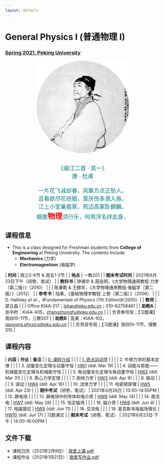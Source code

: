 ```yaml
---
layout: default
---
```


<style>
table {
  font-family: arial, sans-serif;
  border-collapse: collapse;
  width: 100%;
}

td, th {
  border: 1px solid #dddddd;
  text-align: left;
  padding: 8px;
}

tr:nth-child(odd) {
  background-color: #dddddd;
}
</style>

# <b>General Physics I (普通物理 I)</b>

### <u>Spring 2021, Peking University</u>

<div style="display: flex; justify-content: center;">
<img src="../phy20/dufu.jpeg" width="300" height="300">
</div>

<p align="center">
<font color="teal" size="4">
<br> 《曲江二首 · 其一》<br>
唐 · 杜甫 <br>
<br>
一片花飞减却春，风飘万点正愁人。 <br>
且看欲尽花经眼，莫厌伤多酒入唇。 <br>
江上小堂巢翡翠，苑边高冢卧麒麟。 <br>
细推<font color="red" size="5"><b>物理</b></font>须行乐，何用浮名绊此身。 <br>
</font>
</p>

## 课程信息

- This is a class designed for Freshman students from <b>College of Engineering</b> at Peking University. The contents include
  - **Mechanics** (力学)
  - **Electromagnetism** (电磁学)

| **时间** | 周三5-6节 & 周五1-2节 |
| **地点** | 一教201 |
| **期末考试时间** | 2021年6月23日下午（闭卷、笔试） |
| **教科书** | 钟锡华 & 周岳明，《大学物理通用教程·力学（第二版）》（2010） |
| | 陈秉乾 & 王稼军，《大学物理通用教程·电磁学（第二版）》（2012） |
| **参考书** | 陆果，《基础物理学教程·上卷（第二版）》（2006） |
| | D. Halliday *et al.*，《Fundamentals of Physics (7th Edition)》（2005）|
| **教师** | 邵立晶 | 
| | Office KIAA-217；lshao@pku.edu.cn；010-62758461 | 
| **助教A** | 张中府：KIAA-405，zhangzhongfu@pku.edu.cn |
| | 负责单号班；【习题课】周四10-11节，三教507 |
| **助教B** | 高勇：KIAA-102，gaoyong.physics@pku.edu.cn |
| | 负责双号班；【习题课】周四10-11节，理教310 |

<p></p>

## 课程内容

| **内容** | **作业** | **备注** |
| [0. 课程介绍](https://disk.pku.edu.cn/link/C43F352A4E7B0B3CCB9CEE8840A1E1C8) | | |
| [1. 质点运动学](https://disk.pku.edu.cn/link/C43F352A4E7B0B3CCB9CEE8840A1E1C8) | | |
| 2. 牛顿力学的基本定律 | | |
| 3. 动量变化定理与动量守恒 | [HW1](https://disk.pku.edu.cn/link/C43F352A4E7B0B3CCB9CEE8840A1E1C8) (ddl: Mar 19) |  |
| 4. 动能与势能——机械能变化定理与机械能守恒 | | |
| 5. 角动量变化定理与角动量守恒 | [HW2](https://disk.pku.edu.cn/link/C43F352A4E7B0B3CCB9CEE8840A1E1C8) (ddl: Mar 31) |  |
| 6. 质心力学定理 | | |
| 7. 刚体力学 | [HW3](https://disk.pku.edu.cn/link/C43F352A4E7B0B3CCB9CEE8840A1E1C8) (ddl: Apr 9) |  |
| 8. 振动 | | |
| 9. 波动 | [HW4](https://disk.pku.edu.cn/link/C43F352A4E7B0B3CCB9CEE8840A1E1C8) (ddl: Apr 16) |  |
| 10. 流体力学 | | |
| 11. 哈密顿原理 | [HW5](https://disk.pku.edu.cn/link/C43F352A4E7B0B3CCB9CEE8840A1E1C8) (ddl: Apr 23) |  |
| **期中考试**（闭卷、笔试） | 2021年4月28日 | 13:00-14:50PM |
| 12. 静电场 | | |
| 13. 静电场中的导体和电介质 | [HW6](https://disk.pku.edu.cn/link/C43F352A4E7B0B3CCB9CEE8840A1E1C8) (ddl: May 14) |  |
| 14. 直流电 | [HW7](https://disk.pku.edu.cn/link/C43F352A4E7B0B3CCB9CEE8840A1E1C8) (ddl: May 26) |  |
| 15. 恒定磁场 | | |
| 16. 磁介质 | [HW8](https://disk.pku.edu.cn/link/C43F352A4E7B0B3CCB9CEE8840A1E1C8) (ddl: Jun 4) |  |
| 17. 电磁感应 | [HW9](https://disk.pku.edu.cn/link/C43F352A4E7B0B3CCB9CEE8840A1E1C8) (ddl: Jun 11) | |
| 18. 交流电 | | |
| 19. 麦克斯韦电磁场理论 | [HW10](https://disk.pku.edu.cn/link/C43F352A4E7B0B3CCB9CEE8840A1E1C8) (ddl: Jun 17) | 习题课交 |
| **期末考试**（闭卷、笔试） | 2021年6月23日·下午 | 14:00-16:00PM |

<p></p>

## 文件下载

- 课程日历（2021年2月9日）：[我爱上课.pdf](https://disk.pku.edu.cn/link/C43F352A4E7B0B3CCB9CEE8840A1E1C8)
- 课程作业（2021年1月21日）：[我爱写作业.pdf](https://disk.pku.edu.cn/link/C43F352A4E7B0B3CCB9CEE8840A1E1C8)




<script type="text/x-mathjax-config">
  MathJax.Hub.Config({
    tex2jax: {
      inlineMath: [ ['$','$'] ],
      processEscapes: true
    }
  });
</script>
<script type="text/javascript" src="https://cdn.mathjax.org/mathjax/latest/MathJax.js?config=TeX-AMS-MML_HTMLorMML">
</script>

